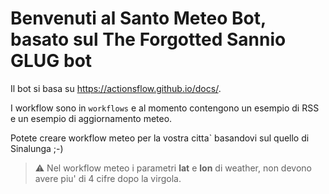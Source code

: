 # Benvenuti al Santo Meteo Bot, basato sul The Forgotted Sannio GLUG bot

Il bot si basa su https://actionsflow.github.io/docs/.

I workflow sono in `workflows` e al momento contengono un esempio di RSS e un esempio di aggiornamento meteo.

Potete creare workflow meteo per la vostra citta` basandovi sul quello di Sinalunga ;-) 

> :warning: Nel workflow meteo i parametri **lat** e **lon** di weather, non devono avere piu' di 4 cifre dopo la virgola.
